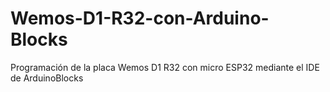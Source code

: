 # Wemos-D1-R32-con-Arduino-Blocks
Programación de la placa Wemos D1 R32 con micro ESP32 mediante el IDE de ArduinoBlocks
